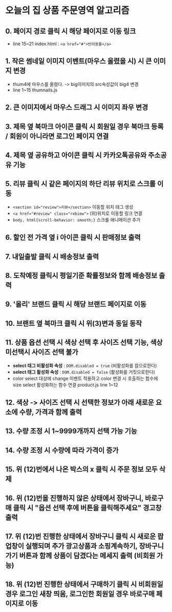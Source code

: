# 오늘의 집 상품 주문영역 알고리즘
## 0. 페이지 경로 클릭 시 해당 페이지로 이동 링크
* line 15~21 index.html : `<a href="#">반려동물</a>`
## 1. 작은 썸네일 이미지 이벤트(마우스 올렸을 시) 시 큰 이미지 변경
* thum4에 마우스를 올렸다. -> big이미지의 src속성값이 big4 변경
* line 1~15 thumnails.js 
## 2. 큰 이미지에서 마우스 드래그 시 이미지 좌우 변경
## 3. 제목 옆 북마크 아이콘 클릭 시 회원일 경우 북마크 등록 / 회원이 아니라면 로그인 페이지 연결
## 4. 제목 옆 공유하고 아이콘 클릭 시 카카오톡공유와 주소공유 기능
## 5. 리뷰 클릭 시 같은 페이지의 하단 리뷰 위치로 스크롤 이동
* `<section id="review">리뷰</section>` 이동할 위치 태그 생성
* `<a href="#review" class="rebiew">` (위)위치로 이동할 링크 연결
* `body, html{scroll-behavior: smooth;}` 스크롤 애니메이션 추가
## 6. 할인 전 가격 옆 i 아이콘 클릭 시 판매정보 출력
## 7. 내일출발 클릭 시 배송정보 출력
## 8. 도착예정 클릭시 평일기준 확률정보와 함께 배송정보 출력
## 9. '올리' 브랜드 클릭 시 해당 브랜드 페이지로 이동
## 10. 브랜트 옆 북마크 클릭 시 위(3)변과 동일 동작
## 11. 상품 옵션 선택 시 색상 선택 후 사이즈 선택 기능, 색상 미선택시 사이즈 선택 불가
* **select 태그 비활성화 속성** : `DOM.disabled = true` (비활성화를 참으로한다)
* **select 태그 활성화 속성** : `DOM.disabled = false` (활성화를 거짓으로한다)
* color seiect 대상에 change 이벤트 적용하고 color 변경 시 호출하는 함수에 size select 활성화하는 함수 연결 product.js line 1~12
## 12. 색상 -> 사이즈 선택 시 선택한 정보가 아래 새로운 요소에 수량, 가격과 함께 출력
## 13. 수량 조정 시 1~9999개까지 선택 가능 기능
## 14. 수량 조정 시 수량에 따라 가격이 증가
## 15. 위 (12)번에서 나온 박스의 x 클릭 시 주문 정보 모두 삭제
## 16. 위 (12)번을 진행하지 않은 상태에서 장바구니, 바로구매 클릭 시 "옵션 선택 후에 버튼을 클릭해주세요" 경고창 출력
## 17. 위 (12)번 진행한 상태에서 장바구니 클릭 시 새로운 팝업창이 실행되며 추가 광고상품과 소핑계속하기, 장바구니 가기 버튼과 함께 상품이 담겼다는 메세지 출력 (비회원 가능)
## 18. 위 (12)번 진행한 상태에서 구매하기 클릭 시 비회원일 경우 로그인 새창 띄움, 로그인한 회원일 경우 바로구매 페이지로 이동